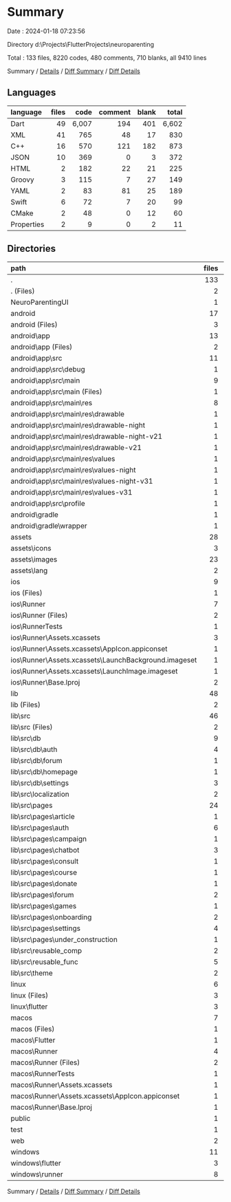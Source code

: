# Summary

Date : 2024-01-18 07:23:56

Directory d:\\Projects\\FlutterProjects\\neuroparenting

Total : 133 files,  8220 codes, 480 comments, 710 blanks, all 9410 lines

Summary / [Details](details.md) / [Diff Summary](diff.md) / [Diff Details](diff-details.md)

## Languages
| language | files | code | comment | blank | total |
| :--- | ---: | ---: | ---: | ---: | ---: |
| Dart | 49 | 6,007 | 194 | 401 | 6,602 |
| XML | 41 | 765 | 48 | 17 | 830 |
| C++ | 16 | 570 | 121 | 182 | 873 |
| JSON | 10 | 369 | 0 | 3 | 372 |
| HTML | 2 | 182 | 22 | 21 | 225 |
| Groovy | 3 | 115 | 7 | 27 | 149 |
| YAML | 2 | 83 | 81 | 25 | 189 |
| Swift | 6 | 72 | 7 | 20 | 99 |
| CMake | 2 | 48 | 0 | 12 | 60 |
| Properties | 2 | 9 | 0 | 2 | 11 |

## Directories
| path | files | code | comment | blank | total |
| :--- | ---: | ---: | ---: | ---: | ---: |
| . | 133 | 8,220 | 480 | 710 | 9,410 |
| . (Files) | 2 | 83 | 81 | 25 | 189 |
| NeuroParentingUI | 1 | 38 | 0 | 1 | 39 |
| android | 17 | 269 | 53 | 41 | 363 |
| android (Files) | 3 | 59 | 2 | 15 | 76 |
| android\\app | 13 | 205 | 51 | 25 | 281 |
| android\\app (Files) | 2 | 90 | 5 | 13 | 108 |
| android\\app\\src | 11 | 115 | 46 | 12 | 173 |
| android\\app\\src\\debug | 1 | 3 | 4 | 1 | 8 |
| android\\app\\src\\main | 9 | 109 | 38 | 10 | 157 |
| android\\app\\src\\main (Files) | 1 | 17 | 6 | 2 | 25 |
| android\\app\\src\\main\\res | 8 | 92 | 32 | 8 | 132 |
| android\\app\\src\\main\\res\\drawable | 1 | 9 | 0 | 1 | 10 |
| android\\app\\src\\main\\res\\drawable-night | 1 | 9 | 0 | 1 | 10 |
| android\\app\\src\\main\\res\\drawable-night-v21 | 1 | 9 | 0 | 1 | 10 |
| android\\app\\src\\main\\res\\drawable-v21 | 1 | 9 | 0 | 1 | 10 |
| android\\app\\src\\main\\res\\values | 1 | 13 | 9 | 1 | 23 |
| android\\app\\src\\main\\res\\values-night | 1 | 13 | 9 | 1 | 23 |
| android\\app\\src\\main\\res\\values-night-v31 | 1 | 15 | 7 | 1 | 23 |
| android\\app\\src\\main\\res\\values-v31 | 1 | 15 | 7 | 1 | 23 |
| android\\app\\src\\profile | 1 | 3 | 4 | 1 | 8 |
| android\\gradle | 1 | 5 | 0 | 1 | 6 |
| android\\gradle\\wrapper | 1 | 5 | 0 | 1 | 6 |
| assets | 28 | 223 | 0 | 1 | 224 |
| assets\\icons | 3 | 100 | 0 | 1 | 101 |
| assets\\images | 23 | 101 | 0 | 0 | 101 |
| assets\\lang | 2 | 22 | 0 | 0 | 22 |
| ios | 9 | 295 | 4 | 12 | 311 |
| ios (Files) | 1 | 7 | 0 | 0 | 7 |
| ios\\Runner | 7 | 281 | 2 | 8 | 291 |
| ios\\Runner (Files) | 2 | 13 | 0 | 3 | 16 |
| ios\\RunnerTests | 1 | 7 | 2 | 4 | 13 |
| ios\\Runner\\Assets.xcassets | 3 | 200 | 0 | 3 | 203 |
| ios\\Runner\\Assets.xcassets\\AppIcon.appiconset | 1 | 122 | 0 | 1 | 123 |
| ios\\Runner\\Assets.xcassets\\LaunchBackground.imageset | 1 | 22 | 0 | 1 | 23 |
| ios\\Runner\\Assets.xcassets\\LaunchImage.imageset | 1 | 56 | 0 | 1 | 57 |
| ios\\Runner\\Base.lproj | 2 | 68 | 2 | 2 | 72 |
| lib | 48 | 5,993 | 184 | 394 | 6,571 |
| lib (Files) | 2 | 134 | 13 | 16 | 163 |
| lib\\src | 46 | 5,859 | 171 | 378 | 6,408 |
| lib\\src (Files) | 2 | 380 | 6 | 25 | 411 |
| lib\\src\\db | 9 | 499 | 46 | 83 | 628 |
| lib\\src\\db\\auth | 4 | 136 | 25 | 26 | 187 |
| lib\\src\\db\\forum | 1 | 258 | 16 | 32 | 306 |
| lib\\src\\db\\homepage | 1 | 14 | 1 | 4 | 19 |
| lib\\src\\db\\settings | 3 | 91 | 4 | 21 | 116 |
| lib\\src\\localization | 2 | 40 | 0 | 14 | 54 |
| lib\\src\\pages | 24 | 4,696 | 118 | 217 | 5,031 |
| lib\\src\\pages\\article | 1 | 484 | 2 | 32 | 518 |
| lib\\src\\pages\\auth | 6 | 1,417 | 44 | 47 | 1,508 |
| lib\\src\\pages\\campaign | 1 | 0 | 0 | 1 | 1 |
| lib\\src\\pages\\chatbot | 3 | 305 | 9 | 26 | 340 |
| lib\\src\\pages\\consult | 1 | 0 | 1 | 0 | 1 |
| lib\\src\\pages\\course | 1 | 0 | 1 | 0 | 1 |
| lib\\src\\pages\\donate | 1 | 195 | 27 | 8 | 230 |
| lib\\src\\pages\\forum | 2 | 798 | 9 | 36 | 843 |
| lib\\src\\pages\\games | 1 | 0 | 1 | 0 | 1 |
| lib\\src\\pages\\onboarding | 2 | 199 | 8 | 11 | 218 |
| lib\\src\\pages\\settings | 4 | 1,177 | 15 | 50 | 1,242 |
| lib\\src\\pages\\under_construction | 1 | 121 | 1 | 6 | 128 |
| lib\\src\\reusable_comp | 2 | 56 | 0 | 8 | 64 |
| lib\\src\\reusable_func | 5 | 130 | 1 | 23 | 154 |
| lib\\src\\theme | 2 | 58 | 0 | 8 | 66 |
| linux | 6 | 127 | 27 | 44 | 198 |
| linux (Files) | 3 | 86 | 18 | 27 | 131 |
| linux\\flutter | 3 | 41 | 9 | 17 | 67 |
| macos | 7 | 471 | 5 | 15 | 491 |
| macos (Files) | 1 | 7 | 0 | 0 | 7 |
| macos\\Flutter | 1 | 26 | 3 | 4 | 33 |
| macos\\Runner | 4 | 431 | 0 | 7 | 438 |
| macos\\Runner (Files) | 2 | 20 | 0 | 6 | 26 |
| macos\\RunnerTests | 1 | 7 | 2 | 4 | 13 |
| macos\\Runner\\Assets.xcassets | 1 | 68 | 0 | 0 | 68 |
| macos\\Runner\\Assets.xcassets\\AppIcon.appiconset | 1 | 68 | 0 | 0 | 68 |
| macos\\Runner\\Base.lproj | 1 | 343 | 0 | 1 | 344 |
| public | 1 | 79 | 6 | 5 | 90 |
| test | 1 | 14 | 10 | 7 | 31 |
| web | 2 | 138 | 16 | 16 | 170 |
| windows | 11 | 490 | 94 | 149 | 733 |
| windows\\flutter | 3 | 62 | 9 | 17 | 88 |
| windows\\runner | 8 | 428 | 85 | 132 | 645 |

Summary / [Details](details.md) / [Diff Summary](diff.md) / [Diff Details](diff-details.md)